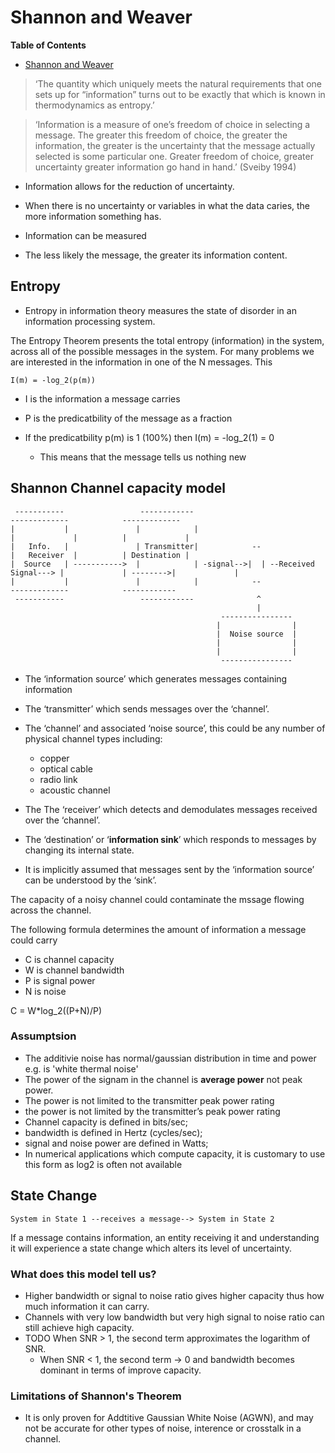# Shannon and Weaver

<!-- markdown-toc start - Don't edit this section. Run M-x markdown-toc-refresh-toc -->
**Table of Contents**

- [Shannon and Weaver](#shannon-and-weaver)

<!-- markdown-toc end -->

> ‘The quantity which uniquely meets the natural requirements that one sets up for “information” turns out to be exactly that which is known in thermodynamics as entropy.’

> ‘Information is a measure of one’s freedom of choice in selecting a message. The greater this freedom of choice, the greater the information, the greater is the uncertainty that the message actually selected is some particular one. Greater freedom of choice, greater uncertainty greater information go hand in hand.’ (Sveiby 1994)

* Information allows for the reduction of uncertainty.

* When there is no uncertainty or variables in what the data caries, the more information something has.

* Information can be measured

* The less likely the message, the greater its information content.

## Entropy
* Entropy in information theory measures the state of disorder in an information processing system.

The Entropy Theorem presents the total entropy (information) in the system, across all of the possible messages in the system. For many problems we are interested in the information in one of the N messages. This

```
I(m) = -log_2(p(m))
```

* I is the information a message carries
* P is the predicatbility of the message as a fraction

* If the predicatbility p(m) is 1 (100%) then I(m) = -log_2(1) = 0
  * This means that the message tells us nothing new


## Shannon Channel capacity model

```
 -----------                 ------------                                        -------------            -------------
|           |               |            |                                      |             |          |             |
|   Info.   |               | Transmitter|            --                        |   Receiver  |          | Destination |
|  Source   | ----------->  |            | -signal-->|  | --Received Signal---> |             | -------->|             |
|           |               |            |            --                         -------------            ------------
 -----------                 ------------              ^
                                                       |
                                               ----------------
                                              |                |
                                              |  Noise source  |
                                              |                |
                                              |                |
                                               ----------------
```
* The ‘information source’ which generates messages containing information
* The ‘transmitter’ which sends messages over the ‘channel’.
* The ‘channel’ and associated ‘noise source’, this could be any number of physical channel types including:
    * copper
    * optical cable
    * radio link
    * acoustic channel

* The The ‘receiver’ which detects and demodulates messages received over the ‘channel’.
* The ‘destination’ or ‘**information sink**’ which responds to messages by changing its internal state.
* It is implicitly assumed that messages sent by the ‘information source’ can be understood by the ‘sink’.

The capacity of a noisy channel could contaminate the mssage flowing across the channel.

The following formula determines the amount of information a message could carry

* C is channel capacity
* W is channel bandwidth
* P is signal power
* N is noise

C = W*log_2((P+N)/P)


### Assumptsion
* The additivie noise has normal/gaussian distribution in time and power e.g. is 'white thermal noise'
* The power of the signam in the channel is **average power** not peak power.
* The power is not limited to the transmitter peak power rating
* the power is not limited by the transmitter’s peak power rating
* Channel capacity is defined in bits/sec;
* bandwidth is defined in Hertz (cycles/sec);
* signal and noise power are defined in Watts;
* In numerical applications which compute capacity, it is customary to use this form as log2 is often not available


## State Change

```
System in State 1 --receives a message--> System in State 2
```

If a message contains information, an entity receiving it and understanding it will experience a state change which alters its level of uncertainty.

### What does this model tell us?
* Higher bandwidth or signal to noise ratio gives higher capacity thus how much information it can carry.
* Channels with very low bandwidth but very high signal to noise ratio can still achieve high capacity.
* TODO When SNR > 1, the second term approximates the logarithm of SNR.
  * When SNR < 1, the second term -> 0 and bandwidth becomes dominant in terms of improve capacity.

### Limitations of Shannon's Theorem
* It is only proven for Addtitive Gaussian White Noise (AGWN), and may not be accurate for other types of noise, interence or crosstalk in a channel.
